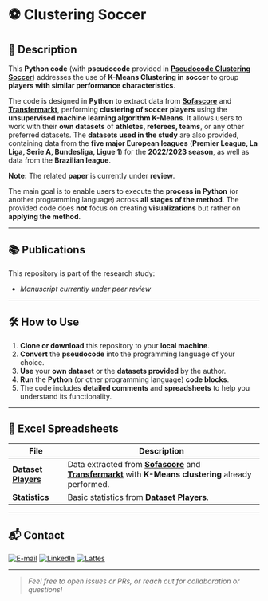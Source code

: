 # ⚽ Clustering Soccer

## 📝 Description

This **Python code** (with **pseudocode** provided in [**Pseudocode Clustering Soccer**](PseudocodeClusteringSoccer.md)) addresses the use of **K-Means Clustering in soccer** to group **players with similar performance characteristics**.

The code is designed in **Python** to extract data from [**Sofascore**](https://sofascore.com/) and [**Transfermarkt**](https://www.transfermarkt.com/), performing **clustering of soccer players** using the **unsupervised machine learning algorithm K-Means**. It allows users to work with their **own datasets** of **athletes, referees, teams**, or any other preferred datasets. The **datasets used in the study** are also provided, containing data from the **five major European leagues** (**Premier League, La Liga, Serie A, Bundesliga, Ligue 1**) for the **2022/2023 season**, as well as data from the **Brazilian league**.

**Note:** The related **paper** is currently under **review**.

The main goal is to enable users to execute the **process in Python** (or another programming language) across **all stages of the method**. The provided code does **not** focus on creating **visualizations** but rather on **applying the method**.

---

## 📚 Publications

This repository is part of the research study:

-  *Manuscript currently under peer review*
---

## 🛠️ How to Use

1. **Clone or download** this repository to your **local machine**.  
2. **Convert** the **pseudocode** into the programming language of your choice.  
3. **Use** your **own dataset** or the **datasets provided** by the author.  
4. **Run** the **Python** (or other programming language) **code blocks**.  
5. The code includes **detailed comments** and **spreadsheets** to help you understand its functionality.  

---

## 📁 Excel Spreadsheets

| File | Description |
|------|-------------|
| [**Dataset Players**](Dataset_Players.xlsx) | Data extracted from [**Sofascore**](https://sofascore.com/) and [**Transfermarkt**](https://www.transfermarkt.com/) with **K-Means clustering** already performed. |
| [**Statistics**](Statistics.xlsx) | Basic statistics from [**Dataset Players**](Dataset_Players.xlsx). |

---

## 📬 Contact

<a href="mailto:matheusc_pereira@hotmail.com"><img src="https://img.shields.io/badge/E--mail-0078D4?style=for-the-badge&logo=microsoft-outlook&logoColor=white" alt="E-mail"/></a>
<a href="https://www.linkedin.com/in/matheuscostapereira/"><img src="https://img.shields.io/badge/LinkedIn-0A66C2?style=for-the-badge&logo=linkedin&logoColor=white" alt="LinkedIn"/></a>
<a href="https://lattes.cnpq.br/7025666927284220"><img src="https://img.shields.io/badge/Lattes-4169E1?style=for-the-badge&logoColor=white" alt="Lattes"/></a>

---

> _Feel free to open issues or PRs, or reach out for collaboration or questions!_
